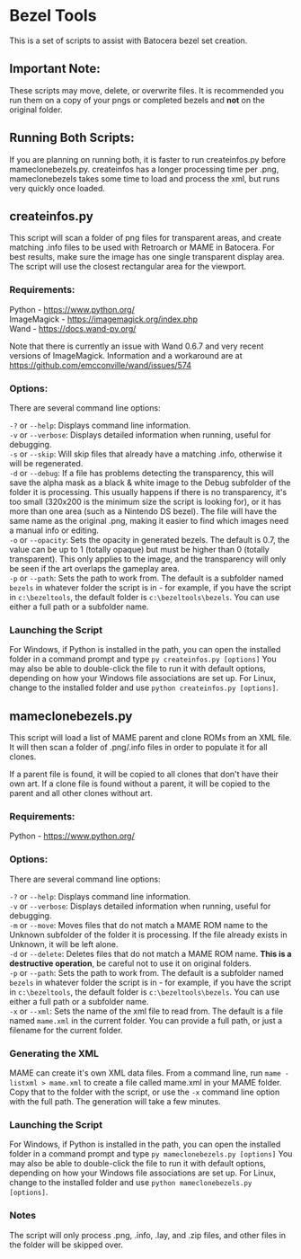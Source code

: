 # Bezel Tools

This is a set of scripts to assist with Batocera bezel set creation.

## Important Note:
These scripts may move, delete, or overwrite files. It is recommended you run them on a copy of your pngs or completed bezels and **not** on the original folder.

## Running Both Scripts:
If you are planning on running both, it is faster to run createinfos.py before mameclonebezels.py. createinfos has a longer processing time per .png, mameclonebezels takes some time to load and process the xml, but runs very quickly once loaded.

## createinfos.py

This script will scan a folder of png files for transparent areas, and create matching .info files to be used with Retroarch or MAME in Batocera.
For best results, make sure the image has one single transparent display area. The script will use the closest rectangular area for the viewport.

### Requirements:
Python - https://www.python.org/  
ImageMagick - https://imagemagick.org/index.php  
Wand - https://docs.wand-py.org/  

Note that there is currently an issue with Wand 0.6.7 and very recent versions of ImageMagick. Information and a workaround are at https://github.com/emcconville/wand/issues/574

### Options:
There are several command line options:

`-?` or `--help`: Displays command line information.  
`-v` or `--verbose`: Displays detailed information when running, useful for debugging.  
`-s` or `--skip`: Will skip files that already have a matching .info, otherwise it will be regenerated.  
`-d` or `--debug`: If a file has problems detecting the transparency, this will save the alpha mask as a black & white image to the Debug subfolder of the folder it is processing. This usually happens if there is no transparency, it's too small (320x200 is the minimum size the script is looking for), or it has more than one area (such as a Nintendo DS bezel). The file will have the same name as the original .png, making it easier to find which images need a manual info or editing.  
`-o` or `--opacity`: Sets the opacity in generated bezels. The default is 0.7, the value can be up to 1 (totally opaque) but must be higher than 0 (totally transparent). This only applies to the image, and the transparency will only be seen if the art overlaps the gameplay area.  
`-p` or `--path`: Sets the path to work from. The default is a subfolder named `bezels` in whatever folder the script is in - for example, if you have the script in `c:\bezeltools`, the default folder is `c:\bezeltools\bezels`. You can use either a full path or a subfolder name.  

### Launching the Script
For Windows, if Python is installed in the path, you can open the installed folder in a command prompt and type `py createinfos.py [options]` You may also be able to double-click the file to run it with default options, depending on how your Windows file associations are set up.
For Linux, change to the installed folder and use `python createinfos.py [options]`.

## mameclonebezels.py

This script will load a list of MAME parent and clone ROMs from an XML file. It will then scan a folder of .png/.info files in order to populate it for all clones.

If a parent file is found, it will be copied to all clones that don't have their own art. If a clone file is found without a parent, it will be copied to the parent and all other clones without art. 

### Requirements:
Python - https://www.python.org/

### Options:
There are several command line options:

`-?` or `--help`: Displays command line information.  
`-v` or `--verbose`: Displays detailed information when running, useful for debugging.  
`-m` or `--move`: Moves files that do not match a MAME ROM name to the Unknown subfolder of the folder it is processing. If the file already exists in Unknown, it will be left alone.  
`-d` or `--delete`: Deletes files that do not match a MAME ROM name. **This is a destructive operation**, be careful not to use it on original folders.  
`-p` or `--path`: Sets the path to work from. The default is a subfolder named `bezels` in whatever folder the script is in - for example, if you have the script in `c:\bezeltools`, the default folder is `c:\bezeltools\bezels`. You can use either a full path or a subfolder name.  
`-x` or `--xml`: Sets the name of the xml file to read from. The default is a file named `mame.xml` in the current folder. You can provide a full path, or just a filename for the current folder.  

### Generating the XML
MAME can create it's own XML data files. From a command line, run `mame -listxml > mame.xml` to create a file called mame.xml in your MAME folder. Copy that to the folder with the script, or use the `-x` command line option with the full path. The generation will take a few minutes.

### Launching the Script
For Windows, if Python is installed in the path, you can open the installed folder in a command prompt and type `py mameclonebezels.py [options]` You may also be able to double-click the file to run it with default options, depending on how your Windows file associations are set up.
For Linux, change to the installed folder and use `python mameclonebezels.py [options]`.

### Notes
The script will only process .png, .info, .lay, and .zip files, and other files in the folder will be skipped over.
